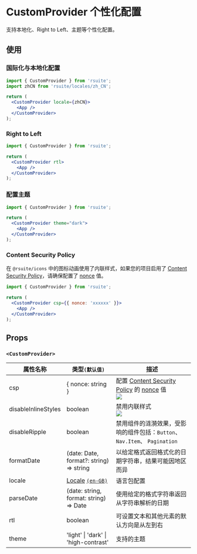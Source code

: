 # CustomProvider 个性化配置

支持本地化、Right to Left、主题等个性化配置。

## 使用

### 国际化与本地化配置

```jsx
import { CustomProvider } from 'rsuite';
import zhCN from 'rsuite/locales/zh_CN';

return (
  <CustomProvider locale={zhCN}>
    <App />
  </CustomProvider>
);
```

### Right to Left

```jsx
import { CustomProvider } from 'rsuite';

return (
  <CustomProvider rtl>
    <App />
  </CustomProvider>
);
```

### 配置主题

```jsx
import { CustomProvider } from 'rsuite';

return (
  <CustomProvider theme="dark">
    <App />
  </CustomProvider>
);
```

### Content Security Policy

在 `@rsuite/icons` 中的图标动画使用了内联样式，如果您的项目启用了 [Content Security Policy][csp]，请确保配置了 [nonce][nonce] 值。

```jsx
import { CustomProvider } from 'rsuite';

return (
  <CustomProvider csp={{ nonce: 'xxxxxx' }}>
    <App />
  </CustomProvider>
);
```

## Props

### `<CustomProvider>`

| 属性名称            | 类型`(默认值)`                          | 描述                                                                      |
| ------------------- | --------------------------------------- | ------------------------------------------------------------------------- |
| csp                 | { nonce: string }                       | 配置 [Content Security Policy][csp] 的 [nonce][nonce] 值 <br/>![][5.73.0] |
| disableInlineStyles | boolean                                 | 禁用内联样式 <br/>![][5.73.0]                                             |
| disableRipple       | boolean                                 | 禁用组件的涟漪效果，受影响的组件包括：`Button`、`Nav.Item`、 `Pagination` |
| formatDate          | (date: Date, format?: string) => string | 以给定格式返回格式化的日期字符串，结果可能因地区而异                      |
| locale              | [Locale][locale] [`(en-GB)`][en_gb]     | 语言包配置                                                                |
| parseDate           | (date: string, format: string) => Date  | 使用给定的格式字符串返回从字符串解析的日期                                |
| rtl                 | boolean                                 | 可设置文本和其他元素的默认方向是从左到右                                  |
| theme               | 'light' \| 'dark' \| 'high-contrast'    | 支持的主题                                                                |

[csp]: https://developer.mozilla.org/zh-CN/docs/Web/HTTP/CSP
[nonce]: https://developer.mozilla.org/zh-CN/docs/Web/HTML/Global_attributes/nonce
[5.73.0]: https://img.shields.io/badge/>=-v5.73.0-blue
[en_gb]: https://github.com/rsuite/rsuite/blob/main/src/locales/en_GB.ts
[locale]: https://github.com/rsuite/rsuite/blob/main/src/locales/index.ts

